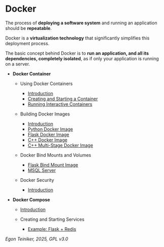 # Docker 

The process of **deploying a software system** and running an application 
should be **repeatable**. 

Docker is a **virtualization technology** that significantly simplifies this 
deployment process.

The basic concept behind Docker is to **run an application, and all its 
dependencies, completely isolated**, as if only your application is 
running on a server.


* **Docker Container** 
    - Using Docker Containers    
        - [Introduction](docker-container/introduction/README.md)
        - [Creating and Starting a Container](docker-container/docker-nginx/)
        - [Running Interactive Containers](docker-container/docker-busybox/)
    
    - Building Docker Images
        - [Introduction](docker-container/docker-build/README.md)
        - [Python Docker Image](docker-container/docker-python/)
        - [Flask Docker Image](docker-container/docker-flask/)
        - [C++ Docker Image](docker-container/docker-cxx/)
        - [C++ Multi-Stage Docker Image](docker-container/docker-cxx-multi-stage/)

    - Docker Bind Mounts and Volumes 
        - [Flask Bind Mount Image](docker-container/docker-flask-mount/)       
        - [MSQL Server](docker-container/docker-mysql/)

    - Docker Security
        - [Introduction](docker-container/docker-security/README.md)


* **Docker Compose**
    - [Introduction](docker-compose/introduction/README.md)

    - Creating and Starting Services
        - [Example: Flask + Redis](docker-compose/compose-flask/)


*Egon Teiniker, 2025, GPL v3.0*
